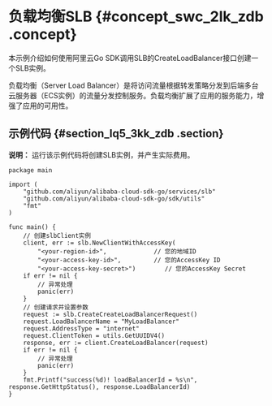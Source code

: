 # 负载均衡SLB {#concept_swc_2lk_zdb .concept}

本示例介绍如何使用阿里云Go SDK调用SLB的CreateLoadBalancer接口创建一个SLB实例。

负载均衡（Server Load Balancer）是将访问流量根据转发策略分发到后端多台云服务器（ECS实例）的流量分发控制服务。负载均衡扩展了应用的服务能力，增强了应用的可用性。

## 示例代码 {#section_lq5_3kk_zdb .section}

**说明：** 运行该示例代码将创建SLB实例，并产生实际费用。

```
package main

import (
    "github.com/aliyun/alibaba-cloud-sdk-go/services/slb"
    "github.com/aliyun/alibaba-cloud-sdk-go/sdk/utils"
    "fmt"
)

func main() { 
    // 创建slbClient实例
    client, err := slb.NewClientWithAccessKey(
        "<your-region-id>",             // 您的地域ID
        "<your-access-key-id>",         // 您的AccessKey ID
        "<your-access-key-secret>")        // 您的AccessKey Secret
    if err != nil {
        // 异常处理
        panic(err)
    }
    // 创建请求并设置参数
    request := slb.CreateCreateLoadBalancerRequest()
    request.LoadBalancerName = "MyLoadBalancer"
    request.AddressType = "internet"
    request.ClientToken = utils.GetUUIDV4() 
    response, err := client.CreateLoadBalancer(request)    
    if err != nil {
        // 异常处理
        panic(err)
    }
    fmt.Printf("success(%d)! loadBalancerId = %s\n", response.GetHttpStatus(), response.LoadBalancerId)
}
```

